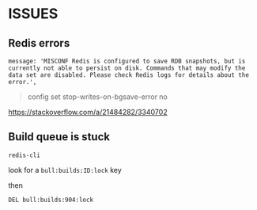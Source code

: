 # ISSUES

## Redis errors

    message: 'MISCONF Redis is configured to save RDB snapshots, but is currently not able to persist on disk. Commands that may modify the data set are disabled. Please check Redis logs for details about the error.', 

> config set stop-writes-on-bgsave-error no

https://stackoverflow.com/a/21484282/3340702

## Build queue is stuck

    redis-cli

look for a `bull:builds:ID:lock` key

then

    DEL bull:builds:904:lock
